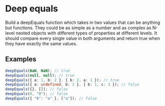 # Deep equals

Build a deepEquals function which takes in two values that can be anything but functions. They could be as simple as a number and as complex as N-level nested objects with different types of properties at different levels.
It should compare every single value in both arguments and return true when they have exactly the same values.

## Examples

```typescript
deepEquals(NaN, NaN); // true
deepEquals(null, null); // true
deepEquals({ a: 1, b: 2 }, { b: 2, a: 1 }); // true
deepEquals({ a: undefined, b: 1 }, { b: 1, c: 3 }); // false
deepEquals({}, []); // false
deepEquals(0, "0"); // false
deepEquals({ "0": "a" }, ["a"]); // false
```

